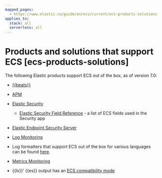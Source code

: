 ```yaml
---
mapped_pages:
  - https://www.elastic.co/guide/en/ecs/current/ecs-products-solutions.html
applies_to:
  stack: all
  serverless: all
---
```


# Products and solutions that support ECS [ecs-products-solutions]

The following Elastic products support ECS out of the box, as of version 7.0:

* [{{beats}}](beats://docs/reference/index.md)
* [APM](docs-content://solutions/observability/apps/application-performance-monitoring-apm.md)
* [Elastic Security](docs-content://solutions/security.md)

    * [Elastic Security Field Reference](docs-content://reference/security/fields-and-object-schemas/siem-field-reference.md) - a list of ECS fields used in the Security app

* [Elastic Endpoint Security Server](https://www.elastic.co/products/endpoint-security)
* [Log Monitoring](docs-content://solutions/observability/logs/explore-logs.md)
* Log formatters that support ECS out of the box for various languages can be found [here](https://github.com/elastic/ecs-logging/blob/master/README.md).
* [Metrics Monitoring](docs-content://solutions/observability/infra-and-hosts/analyze-infrastructure-host-metrics.md)
* {{ls}}' {{es}} output has an [ECS compatibility mode](logstash://docs/reference/plugins-outputs-elasticsearch.md#_compatibility_with_the_elastic_common_schema_ecs)

